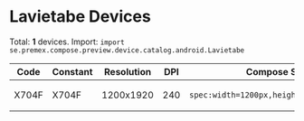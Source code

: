 # Lavietabe Devices

Total: **1** devices. Import: `import se.premex.compose.preview.device.catalog.android.Lavietabe`

| Code | Constant | Resolution | DPI | Compose Spec | Preview Usage |
|------|----------|------------|-----|-------------|---------------|
| X704F | X704F | 1200x1920 | 240 | `spec:width=1200px,height=1920px,dpi=240` | `@Preview(device = Lavietabe.X704F)` |

<!-- Generated automatically. Do not edit manually. -->
